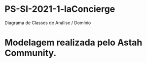 # PS-SI-2021-1-laConcierge
Diagrama de Classes de Análise / Domínio

# Modelagem realizada pelo Astah Community.
